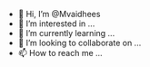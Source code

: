 - 👋 Hi, I’m @Mvaidhees
- 👀 I’m interested in ...
- 🌱 I’m currently learning ...
- 💞️ I’m looking to collaborate on ...
- 📫 How to reach me ...

<!---
Mvaidhees/Mvaidhees is a ✨ special ✨ repository because its `README.md` (this file) appears on your GitHub profile.
You can click the Preview link to take a look at your changes.
--->
